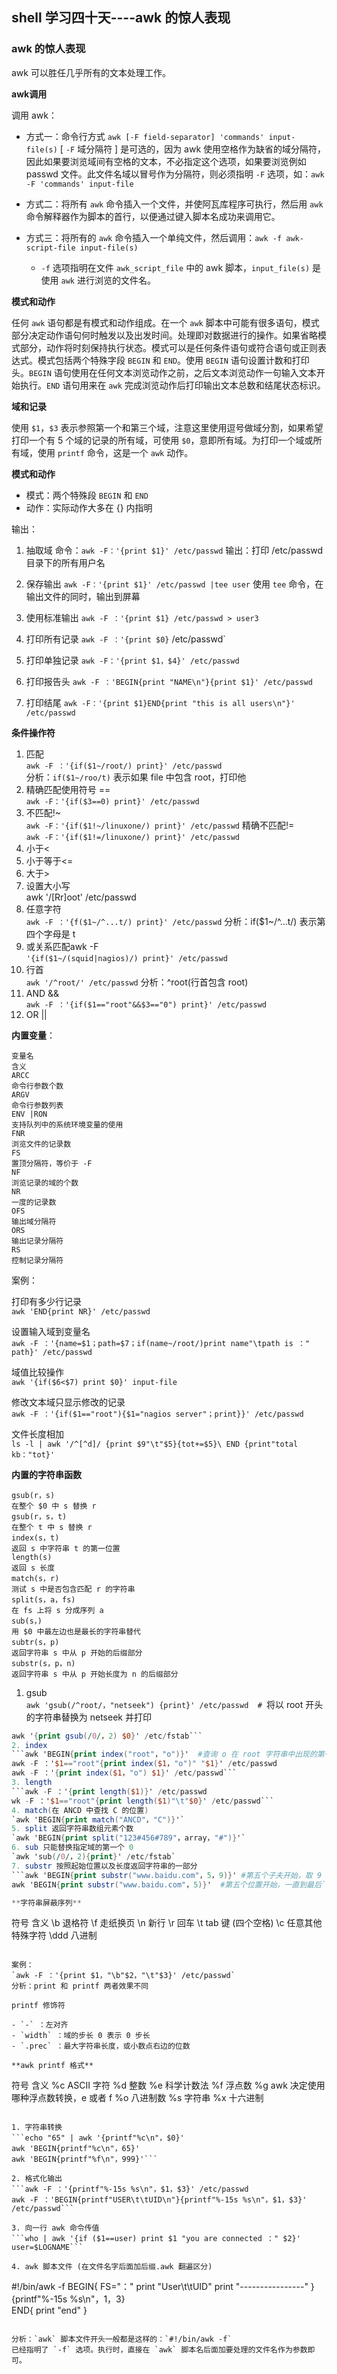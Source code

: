 ##  shell 学习四十天----awk 的惊人表现

### awk 的惊人表现

awk 可以胜任几乎所有的文本处理工作。
 
**awk调用**

调用 awk：

- 方式一：命令行方式 `awk [-F field-separator] 'commands' input-file(s)`
[ `-F` 域分隔符 ] 是可选的，因为 awk 使用空格作为缺省的域分隔符，因此如果要浏览域间有空格的文本，不必指定这个选项，如果要浏览例如 passwd 文件。此文件名域以冒号作为分隔符，则必须指明 `-F` 选项，如：`awk -F 'commands' input-file`
 
- 方式二：将所有 `awk` 命令插入一个文件，并使阿瓦库程序可执行，然后用 `awk` 命令解释器作为脚本的首行，以便通过键入脚本名成功来调用它。
 
- 方式三：将所有的 `awk` 命令插入一个单纯文件，然后调用：`awk -f awk-script-file input-file(s)`
	- `-f` 选项指明在文件 `awk_script_file` 中的 awk 脚本，`input_file(s)` 是使用 `awk` 进行浏览的文件名。
 
 
**模式和动作**
 
任何 `awk` 语句都是有模式和动作组成。在一个 `awk` 脚本中可能有很多语句，模式部分决定动作语句何时触发以及出发时间。处理即对数据进行的操作。如果省略模式部分，动作将时刻保持执行状态。模式可以是任何条件语句或符合语句或正则表达式。模式包括两个特殊字段 `BEGIN` 和 `END`。使用 `BEGIN` 语句设置计数和打印头。`BEGIN` 语句使用在任何文本浏览动作之前，之后文本浏览动作一句输入文本开始执行。`END` 语句用来在 `awk` 完成浏览动作后打印输出文本总数和结尾状态标识。
 
**域和记录**

使用 `$1`，`$3` 表示参照第一个和第三个域，注意这里使用逗号做域分割，如果希望打印一个有 5 个域的记录的所有域，可使用 `$0`，意即所有域。为打印一个域或所有域，使用 `printf` 命令，这是一个 `awk` 动作。
 
**模式和动作**

- 模式：两个特殊段 `BEGIN` 和 `END`
- 动作：实际动作大多在 {} 内指明
 
输出：

1. 抽取域
命令：`awk -F：'{print $1}' /etc/passwd`
输出：打印 /etc/passwd 目录下的所有用户名
 
2. 保存输出
`awk -F：'{print $1}' /etc/passwd |tee user`  使用 `tee` 命令，在输出文件的同时，输出到屏幕
 
3. 使用标准输出
`awk -F ：'{print $1} /etc/passwd > user3`
　
4. 打印所有记录
`awk -F ：'{print $0}` /etc/passwd`

5. 打印单独记录
`awk -F：'{print $1，$4}' /etc/passwd`
 
6. 打印报告头
`awk -F ：'BEGIN{print "NAME\n"}{print $1}' /etc/passwd`
 
7. 打印结尾
`awk -F：'{print $1}END{print "this is all users\n"}' /etc/passwd`
 
**条件操作符**

1. 匹配  
`awk -F ：'{if($1~/root/) print}' /etc/passwd`   
分析：`if($1~/roo/t)` 表示如果 file 中包含 root，打印他 
2. 精确匹配使用符号 ==    
`awk -F：'{if($3==0) print}' /etc/passwd`
3. 不匹配!~  
`awk -F：'{if($1!~/linuxone/) print}' /etc/passwd`
精确不匹配!=  
`awk -F：'{if($1!=/linuxone/) print}' /etc/passwd`
4. 小于<
5. 小于等于<=
6. 大于>
7. 设置大小写  
awk '/[Rr]oot' /etc/passwd
8. 任意字符  
`awk -F ：'{f($1~/^...t/) print}' /etc/passwd`
分析：if($1~/^...t/) 表示第四个字母是 t  
9. 或关系匹配awk -F  
`'{if($1~/(squid|nagios)/) print}' /etc/passwd`
10. 行首  
`awk '/^root/' /etc/passwd`
分析：^root(行首包含 root)  
11. AND &&  
`awk -F ：'{if($1=="root"&&$3=="0") print}' /etc/passwd`
12. OR ||
 
**内置变量**：

```
变量名
含义
ARCC
命令行参数个数
ARGV
命令行参数列表
ENV |RON
支持队列中的系统环境变量的使用
FNR
浏览文件的记录数
FS
置顶分隔符，等价于 -F
NF
浏览记录的域的个数
NR
一度的记录数
OFS
输出域分隔符
ORS
输出记录分隔符
RS
控制记录分隔符
```
 
案例：

打印有多少行记录  
`awk 'END{print NR}' /etc/passwd`
 
设置输入域到变量名  
`awk -F ：'{name=$1；path=$7；if(name~/root/)print name"\tpath is ：" path}' /etc/passwd`
 
域值比较操作  
`awk '{if($6<$7) print $0}' input-file`
 
修改文本域只显示修改的记录  
`awk -F ：'{if($1=="root"){$1="nagios server"；print}}' /etc/passwd`  
 
文件长度相加  
`ls -l | awk '/^[^d]/ {print $9"\t"$5}{tot+=$5}\
 END {print"total kb："tot}'`
  
**内置的字符串函数**

```
gsub(r，s)
在整个 $0 中 s 替换 r
gsub(r，s，t)
在整个 t 中 s 替换 r
index(s，t)
返回 s 中字符串 t 的第一位置
length(s)
返回 s 长度
match(s，r)
测试 s 中是否包含匹配 r 的字符串
split(s，a，fs)
在 fs 上将 s 分成序列 a
sub(s，)
用 $0 中最左边也是最长的字符串替代
subtr(s，p)
返回字符串 s 中从 p 开始的后缀部分
substr(s，p，n)
返回字符串 s 中从 p 开始长度为 n 的后缀部分
```
 
1. gsub  
`awk 'gsub(/^root/，"netseek") {print}' /etc/passwd  # `将以 root 开头的字符串替换为 netseek 并打印  
```awk 'gsub(/0/，2){print}' /etc/passwd
awk '{print gsub(/0/，2) $0}' /etc/fstab```
2. index  
```awk 'BEGIN{print index("root"，"o")}'  #查询 o 在 root 字符串中出现的第一位置
awk -F ：'$1=="root"{print index($1，"o")" "$1}' /etc/passwd
awk -F ：'{print index($1，"o") $1}' /etc/passwd```
3. length  
```awk -F ：'{print length($1)}' /etc/passwd
wk -F ：'$1=="root"{print length($1)"\t"$0}' /etc/passwd```
4. match(在 ANCD 中查找 C 的位置)  
`awk 'BEGIN{print match("ANCD"，"C")}'`
5. split 返回字符串数组元素个数  
`awk 'BEGIN{print split("123#456#789"，array，"#")}'`
6. sub 只能替换指定域的第一个 0  
`awk 'sub(/0/，2){print}' /etc/fstab`
7. substr 按照起始位置以及长度返回字符串的一部分  
```awk 'BEGIN{print substr("www.baidu.com"，5，9)}' #第五个子夫开始，取 9 个字符
awk 'BEGIN{print substr("www.baidu.com"，5)}'  #第五个位置开始，一直到最后```

**字符串屏蔽序列**

```
符号
含义
\b
退格符
\f
走纸换页
\n
新行
\r
回车
\t
tab 键 (四个空格)
\c
任意其他特殊字符
\ddd
八进制
```
 
案例：  
`awk -F ：'{print $1，"\b"$2，"\t"$3}' /etc/passwd`  
分析：print 和 printf 两者效果不同
 
printf 修饰符

- `-` ：左对齐
- `width` ：域的步长 0 表示 0 步长
- `.prec` ：最大字符串长度，或小数点右边的位数
 
**awk printf 格式**

```
符号
含义
%c
ASCII 字符
%d
整数
%e
科学计数法
%f
浮点数
%g
awk 决定使用哪种浮点数转换，e 或者 f
%o
八进制数
%s
字符串
%x
十六进制
```
 
1. 字符串转换  
```echo "65" | awk '{printf"%c\n"，$0}' 
awk 'BEGIN{printf"%c\n"，65}'
awk 'BEGIN{printf"%f\n"，999}'```
 
2. 格式化输出  
```awk -F ：'{printf"%-15s %s\n"，$1，$3}' /etc/passwd
awk -F ：'BEGIN{printf"USER\t\tUID\n"}{printf"%-15s %s\n"，$1，$3}' /etc/passwd```
 
3. 向一行 awk 命令传值  
```who | awk '{if ($1==user) print $1 "you are connected ：" $2}' user=$LOGNAME```
 
4. awk 脚本文件 (在文件名字后面加后缀.awk 翻遍区分)
```
\#!/bin/awk -f
BEGIN{
        FS="："
        print "User\t\tUID"
        print "----------------"
}
\
{printf"%-15s %s\n"，$1，$3}
\
END{
        print "end"
}
```

分析：`awk` 脚本文件开头一般都是这样的：`#!/bin/awk -f`
已经指明了 `-f` 选项。执行时，直接在 `awk` 脚本名后面加要处理的文件名作为参数即可。